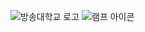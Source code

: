 ![방송대학교 로고](https://cs.knou.ac.kr/images/cs1/common/logo-header.png)
![램프 아이콘](images/lamp_icon.png)
